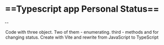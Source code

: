 <h1 align="center">==Typescript app Personal Status==</h1>
--

<p align="center">Code with three object. Two of them - enumerating. third - methods and  for changing status. Create with Vite and rewrite from JavaScript to TypeScript</p>
